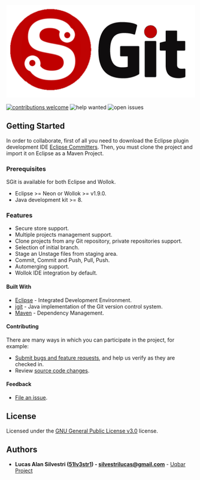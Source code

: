 ![SGit](https://github.com/uqbar-project/SGit/blob/developer/icons/logo.png)

[![contributions welcome](https://img.shields.io/badge/contributions-welcome-brightgreen.svg?style=flat)](https://github.com/uqbar-project/SGit.svg/issues)
![help wanted](https://badgen.net/github/label-issues/uqbar-project/SGit/help-wanted/open)
![open issues](https://badgen.net/github/open-issues/uqbar-project/SGit)

## Getting Started

In order to collaborate, first of all you need to download the Eclipse plugin development IDE [Eclipse Committers](https://www.eclipse.org/downloads/packages/release/2019-12/r/eclipse-ide-eclipse-committers). Then, you must clone the project and import it on Eclipse as a Maven Project.

### Prerequisites

SGit is available for both Eclipse and Wollok.

* Eclipse >= Neon or Wollok >= v1.9.0.
* Java development kit >= 8.

### Features

* Secure store support.
* Multiple projects management support.
* Clone projects from any Git repository, private repositories support.
* Selection of initial branch.
* Stage an Unstage files from staging area.
* Commit, Commit and Push, Pull, Push.
* Automerging support.
* Wollok IDE integration by default.

#### Built With

* [Eclipse](https://www.eclipse.org/) - Integrated Development Environment.
* [jgit](http://eclipse.org/jgit) - Java implementation of the Git version control system.
* [Maven](https://maven.apache.org/) - Dependency Management.

#### Contributing

There are many ways in which you can participate in the project, for example:

* [Submit bugs and feature requests](https://github.com/uqbar-project/SGit/issues), and help us verify as they are checked in.
* Review [source code changes](https://github.com/uqbar-project/SGit/pulls).

#### Feedback

* [File an issue](https://github.com/uqbar-project/SGit/issues).

## License

Licensed under the [GNU General Public License v3.0](https://github.com/uqbar-project/SGit/blob/developer/LICENSE) license.
  
## Authors

* **Lucas Alan Silvestri ([51lv3str1](https://github.com/51lv3str1)) - [silvestrilucas@gmail.com](mailto:silvestrilucas@gmail.com)** - [Uqbar Project](https://github.com/uqbar-project) 
